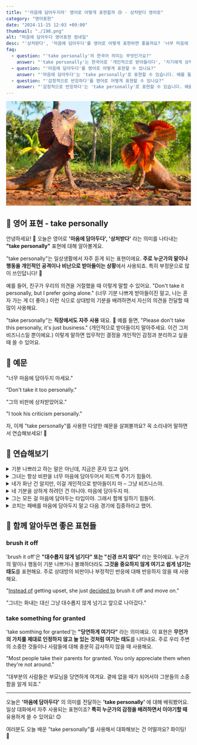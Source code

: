 ```yaml
---
title: "'마음에 담아두지마' 영어로 어떻게 표현할까 😢 - 상처받다 영어로"
category: "영어표현"
date: "2024-11-15 12:03 +09:00"
thumbnail: "./198.png"
alt: "마음에 담아두다 영어표현 썸네일"
desc: "'상처받다', '마음에 담아두다'를 영어로 어떻게 표현하면 좋을까요? '너무 마음에 담아두지 마세요.', '그의 비판에 상처받았어요.' 등을 영어로 표현하는 법을 배워봅시다. 다양한 예문을 통해서 연습하고 본인의 표현으로 만들어 보세요."
faq:
  - question: "'take personally'의 한국어 의미는 무엇인가요?"
    answer: "'take personally'는 한국어로 '개인적으로 받아들이다', '자기에게 상처로 느끼다', '감정적으로 반응하다' 등으로 번역될 수 있습니다."
  - question: "'마음에 담아두다'를 영어로 어떻게 표현할 수 있나요?"
    answer: "'마음에 담아두다'는 'take personally'로 표현할 수 있습니다. 예를 들어, '그의 비판을 너무 마음에 담아두지마'는 'Don't take his criticism too personally'로 말할 수 있습니다."
  - question: "'감정적으로 반응하다'를 영어로 어떻게 표현할 수 있나요?"
    answer: "'감정적으로 반응하다'는 'take personally'로 표현할 수 있습니다. 예를 들어, '그녀의 농담에 감정적으로 반응했어'는 'I took her joke personally'로 말할 수 있습니다."
---
```


![마주보고 서있는 두마리의 도마뱀](./198-1.jpg)

## 🌟 영어 표현 - take personally

안녕하세요! 👋 오늘은 영어로 **'마음에 담아두다', '상처받다'** 라는 의미를 나타내는 **"take personally"** 표현에 대해 알아볼게요.

"take personally"는 일상생활에서 자주 듣게 되는 표현이에요. **주로 누군가의 말이나 행동을 개인적인 공격이나 비난으로 받아들이는 상황**에서 사용되죠. 특히 부정문으로 많이 쓰인답니다! 🤔

예를 들어, 친구가 우리의 의견을 거절했을 때 이렇게 말할 수 있어요. "Don't take it personally, but I prefer going alone." (너무 기분 나쁘게 받아들이진 말고, 나는 혼자 가는 게 더 좋아.) 이런 식으로 상대방의 기분을 배려하면서 자신의 의견을 전달할 때 많이 사용해요.

"take personally"는 **직장에서도 자주 사용** 돼요. 🏢 예를 들면, "Please don't take this personally, it's just business." (개인적으로 받아들이지 말아주세요. 이건 그저 비즈니스일 뿐이에요.) 이렇게 말하면 업무적인 결정을 개인적인 감정과 분리하고 싶을 때 쓸 수 있어요.

<div 
  data-inline-banner="🎉 새해에는 스픽 AI와 함께 영어 공부하자" 
  data-inline-banner-subtext="설날 특별 할인으로 60%할인 + 추가 7만원 할인! (~2/3)" 
  data-inline-banner-link="https://app.usespeak.com/kr-ko/sale/kr-affiliate-special/?ref=engple-inline"
  data-inline-banner-caption="해당 링크를 통해 구매시 일정액의 수수료를 지급받습니다.">
</div>

## 📖 예문

"너무 마음에 담아두지 마세요."

"Don't take it too personally."

"그의 비판에 상처받았어요."

"I took his criticism personally."

자, 이제 "take personally"를 사용한 다양한 예문을 살펴볼까요? 꼭 소리내어 말하면서 연습해보세요! 🚀

## 💬 연습해보기

<details>
<summary>기분 나쁘라고 하는 말은 아닌데, 지금은 혼자 있고 싶어.</summary>
<span>Don't take it personally, but I need some space right now.</span>
</details>

<details>
<summary>그녀는 항상 비판을 너무 마음에 담아두어서 피드백 주기가 힘들어.</summary>
<span>She always takes criticism so personally, it's hard to give her feedback.</span>
</details>

<details>
<summary>네가 화난 건 알지만, 이걸 개인적으로 받아들이지 마 – 그냥 비즈니스야.</summary>
<span>I know you're upset, but <a href="/blog/in-english/117.try-to/">try not to</a> take this personally – it's just business.</span>
</details>

<details>
<summary>네 기분을 상하게 하려던 건 아니야. 마음에 담아두지 마.</summary>
<span>I didn't mean to hurt your feelings. Please don't take it personally.</span>
</details>

<details>
<summary>그는 모든 걸 마음에 담아두는 타입이야. 그래서 함께 일하기 힘들어.</summary>
<span>He's the kind of guy who takes everything personally. It makes him hard to work with.</span>
</details>

<details>
<summary>코치는 패배를 마음에 담아두지 말고 다음 경기에 집중하라고 했어.</summary>
<span>The coach told us not to take the loss personally and to focus on the next game.</span>
</details>

## 🤝 함께 알아두면 좋은 표현들

### brush it off

'brush it off'은 **"대수롭지 않게 넘기다" 또는 "신경 쓰지 않다"** 라는 뜻이에요. 누군가의 말이나 행동이 기분 나쁘거나 불쾌하더라도 **그것을 중요하지 않게 여기고 쉽게 넘기는 태도**를 표현해요. 주로 상대방의 비판이나 부정적인 반응에 대해 반응하지 않을 때 사용해요.

"[Instead of](/blog/in-english/169.instead-of/) getting upset, she just [decided to](/blog/in-english/062.decide-to/) brush it off and move on."

"그녀는 화내는 대신 그냥 대수롭지 않게 넘기고 앞으로 나아갔다."

### take something for granted

'take somthing for granted'는 **"당연하게 여기다"** 라는 의미예요. 이 표현은 **무언가의 가치를 제대로 인정하지 않고 늘 있는 것처럼 여기는 태도**를 나타내요. 주로 우리 주변의 소중한 것들이나 사람들에 대해 충분히 감사하지 않을 때 사용해요.

"Most people take their parents for granted. You only appreciate them when they're not around."

"대부분의 사람들은 부모님을 당연하게 여겨요. 곁에 없을 때가 되어서야 그분들의 소중함을 알게 되죠."

---

오늘은 **'마음에 담아두다'** 의 의미를 전달하는 **'take personally'** 에 대해 배워봤어요. 일상 대화에서 자주 사용되는 표현이죠? **특히 누군가의 감정을 배려하면서 이야기할 때** 유용하게 쓸 수 있어요! 😊

여러분도 오늘 배운 "take personally"를 사용해서 대화해보는 건 어떨까요? 화이팅! 💪
